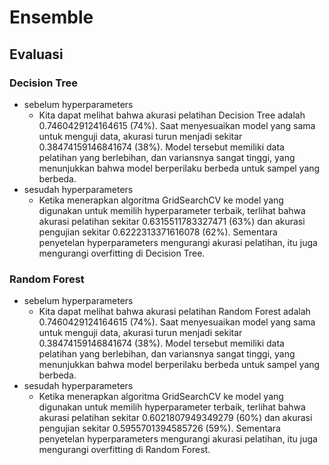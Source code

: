 # Ensemble

## Evaluasi

### Decision Tree

- sebelum hyperparameters
  - Kita dapat melihat bahwa akurasi pelatihan Decision Tree adalah 0.7460429124164615 (74%). Saat menyesuaikan model yang sama untuk menguji data, akurasi turun menjadi sekitar 0.38474159146841674 (38%). Model tersebut memiliki data pelatihan yang berlebihan, dan variansnya sangat tinggi, yang menunjukkan bahwa model berperilaku berbeda untuk sampel yang berbeda.  
- sesudah hyperparameters
  - Ketika menerapkan algoritma GridSearchCV ke model yang digunakan untuk memilih hyperparameter terbaik, terlihat bahwa akurasi pelatihan sekitar 0.6315511783327471 (63%) dan akurasi pengujian sekitar 0.6222313371616078 (62%). Sementara penyetelan hyperparameters mengurangi akurasi pelatihan, itu juga mengurangi overfitting di Decision Tree.

### Random Forest

- sebelum hyperparameters
  - Kita dapat melihat bahwa akurasi pelatihan Random Forest adalah 0.7460429124164615 (74%). Saat menyesuaikan model yang sama untuk menguji data, akurasi turun menjadi sekitar 0.38474159146841674 (38%). Model tersebut memiliki data pelatihan yang berlebihan, dan variansnya sangat tinggi, yang menunjukkan bahwa model berperilaku berbeda untuk sampel yang berbeda.  
- sesudah hyperparameters
  - Ketika menerapkan algoritma GridSearchCV ke model yang digunakan untuk memilih hyperparameter terbaik, terlihat bahwa akurasi pelatihan sekitar 0.6021807949349279 (60%) dan akurasi pengujian sekitar 0.5955701394585726 (59%). Sementara penyetelan hyperparameters mengurangi akurasi pelatihan, itu juga mengurangi overfitting di Random Forest.
